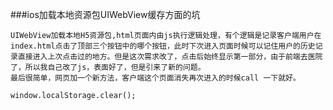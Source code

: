 ###ios加载本地资源包UIWebView缓存方面的坑

    UIWebView加载本地H5资源包,html页面内由js执行逻辑处理，有个逻辑是记录客户端用户在index.html点击了顶部三个按钮中的哪个按钮，此时下次进入页面时候可以记住用户的历史记录直接进入上次点击过的地方。但是这次需求改了，点击后始终显示第一部分，由于前端去医院了，所以我自己改了js，表面好了，但是引来了新的问题。
    最后很简单，网页加一个新方法，客户端这个页面消失再次进入的时候call 一下就好。
```
window.localStorage.clear();


```